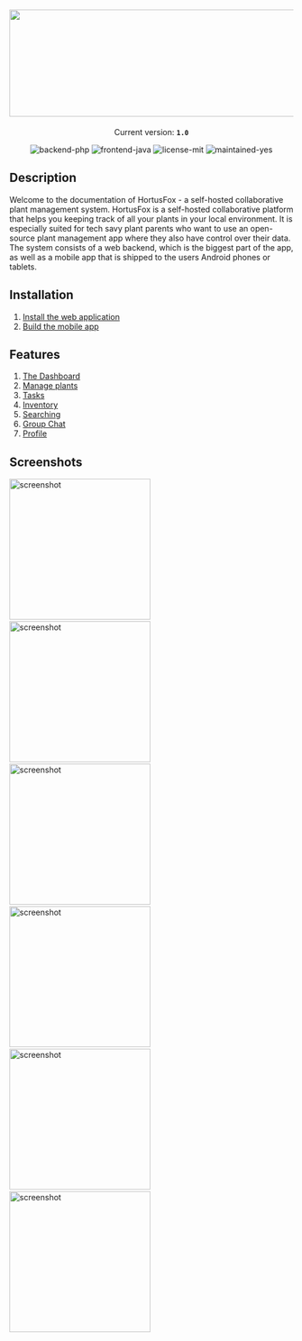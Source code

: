 <h1 align="center">
    <img src="gfx/header.png" width="550" height="190"/>
</h1>

<p align="center">
    Current version: <strong><code>1.0</code></strong>
</p>

<p align="center">
    <img src="https://img.shields.io/badge/backend-php-orange" alt="backend-php"/>
    <img src="https://img.shields.io/badge/frontend-java-pink" alt="frontend-java"/>
    <img src="https://img.shields.io/badge/license-MIT-blue" alt="license-mit"/>
    <img src="https://img.shields.io/badge/maintained-yes-green" alt="maintained-yes"/>
</p>

## Description
Welcome to the documentation of HortusFox - a self-hosted collaborative plant management system.
HortusFox is a self-hosted collaborative platform that helps you keeping track of all your plants
in your local environment. It is especially suited for tech savy plant parents who want to use an
open-source plant management app where they also have control over their data. The system consists
of a web backend, which is the biggest part of the app, as well as a mobile app that is shipped
to the users Android phones or tablets.

## Installation
1. <a href="https://github.com/danielbrendel/hortusfox-web">Install the web application</a>
2. <a href="https://github.com/danielbrendel/hortusfox-app-android">Build the mobile app</a>

## Features
1. [The Dashboard](dashboard.md)
2. [Manage plants](plants.md)
3. [Tasks](tasks.md)
4. [Inventory](inventory.md)
5. [Searching](searching.md)
6. [Group Chat](groupchat.md)
7. [Profile](profile.md)

## Screenshots
<img src="gfx/Screenshot_20231006_103421_HortusFox.jpg" alt="screenshot" width="250"/>&nbsp;
<img src="gfx/Screenshot_20231006_103520_HortusFox.jpg" alt="screenshot" width="250"/>&nbsp;
<img src="gfx/Screenshot_20231006_103542_HortusFox.jpg" alt="screenshot" width="250"/>&nbsp;
<img src="gfx/Screenshot_20231006_103906_HortusFox.jpg" alt="screenshot" width="250"/>&nbsp;
<img src="gfx/Screenshot_20231006_103935_HortusFox.jpg" alt="screenshot" width="250"/>&nbsp;
<img src="gfx/Screenshot_20231006_103946_HortusFox.jpg" alt="screenshot" width="250"/>&nbsp;